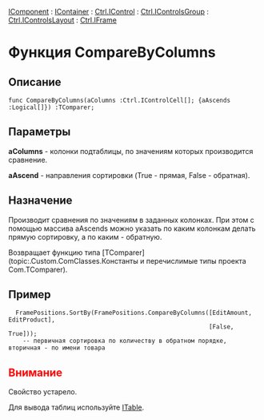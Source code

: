 ﻿---
Link: .Ctrl.IFrame.@CompareByColumns
---

[IComponent](topic:Com.Custom.ComClasses.IComponent.Default) :
[IContainer](topic:Com.Custom.ComClasses.IContainer.Default) :
[Ctrl.IControl](topic:Com.Custom.ComClasses.Ctrl.IControl.Default) :
[Ctrl.IControlsGroup](topic:Com.Custom.ComClasses.Ctrl.IControlsGroup.Default) :
[Ctrl.IControlsLayout](topic:Com.Custom.ComClasses.Ctrl.IControlsLayout.Default) :
[Ctrl.IFrame](Default)

# Функция CompareByColumns

## Описание

    func CompareByColumns(aColumns :Ctrl.IControlCell[]; {aAscends :Logical[]}) :TComparer;

## Параметры

**aColumns** - колонки подтаблицы, по значениям которых производится сравнение.

**aAscend** - направления сортировки (True - прямая, False - обратная).

## Назначение

Производит сравнения по значениям в заданных колонках. При этом с помощью массива aAscends
можно указать по каким колонкам делать прямую сортировку, а по каким - обратную.

Возвращает функцию типа [TComparer](topic:.Custom.ComClasses.Константы и перечислимые типы проекта Com.TComparer).

## Пример

      FramePositions.SortBy(FramePositions.CompareByColumns([EditAmount, EditProduct],
                                                            [False, True]));
        -- первичная сортировка по количеству в обратном порядке, вторичная - по имени товара

## <span style="color:red">Внимание</span>

Свойство устарело.

Для вывода таблиц используйте [ITable](topic:.Custom.ComClasses.Ctrl.ITable.Default).